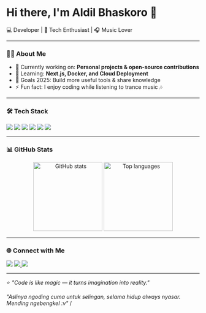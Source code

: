 # Hi there, I'm Aldil Bhaskoro 👋  

💻 Developer | 🚀 Tech Enthusiast | 🎧 Music Lover  

---

### 👨‍💻 About Me
- 🔭 Currently working on: **Personal projects & open-source contributions**  
- 🌱 Learning: **Next.js, Docker, and Cloud Deployment**  
- 🎯 Goals 2025: Build more useful tools & share knowledge  
- ⚡ Fun fact: I enjoy coding while listening to trance music 🎶  

---

### 🛠️ Tech Stack
<p align="left">
  <img src="https://img.shields.io/badge/Code-JavaScript-yellow?logo=javascript" />
  <img src="https://img.shields.io/badge/Code-Node.js-green?logo=node.js" />
  <img src="https://img.shields.io/badge/Code-Next.js-black?logo=next.js" />
  <img src="https://img.shields.io/badge/Code-React-blue?logo=react" />
  <img src="https://img.shields.io/badge/Tools-Docker-blue?logo=docker" />
  <img src="https://img.shields.io/badge/Editor-VSCode-blue?logo=visualstudiocode" />
</p>

---

### 📊 GitHub Stats
<p align="center">
  <img src="https://github-readme-stats.vercel.app/api?username=aldilbhaskoro&show_icons=true&theme=tokyonight" alt="GitHub stats" height="180em"/>
  <img src="https://github-readme-stats.vercel.app/api/top-langs/?username=aldilbhaskoro&layout=compact&theme=tokyonight" alt="Top languages" height="180em"/>
</p>

---

### 🌐 Connect with Me
<p align="left">
  <a href="https://elaina.id" target="_blank"><img src="https://img.shields.io/badge/Website-elaina.id-blue?logo=google-chrome" /></a>
  <a href="https://www.linkedin.com/in/aldil-bhaskoro-anggito-isdwihardjo" target="_blank">
  <img src="https://img.shields.io/badge/LinkedIn-Aldil%20Bhaskoro-blue?logo=linkedin" />
  </a>
  <a href="https://github.com/aldilbhaskoro" target="_blank"><img src="https://img.shields.io/badge/GitHub-aldilbhaskoro-black?logo=github" /></a>
</p>

---

⭐️ *"Code is like magic — it turns imagination into reality."*

*"Aslinya ngoding cuma untuk selingan, selama hidup always nyasar. Mending ngebengkel :v"*
/